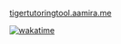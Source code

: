 [tigertutoringtool.aamira.me](https://tigertutoringtool.aamira.me)

<a href="https://wakatime.com/badge/user/a74de5a2-6029-42fc-af5a-6c68022b44ae/project/b9e147a4-a22c-40ab-8871-254ed1bef642"><img src="https://wakatime.com/badge/user/a74de5a2-6029-42fc-af5a-6c68022b44ae/project/b9e147a4-a22c-40ab-8871-254ed1bef642.svg" alt="wakatime"></a>
